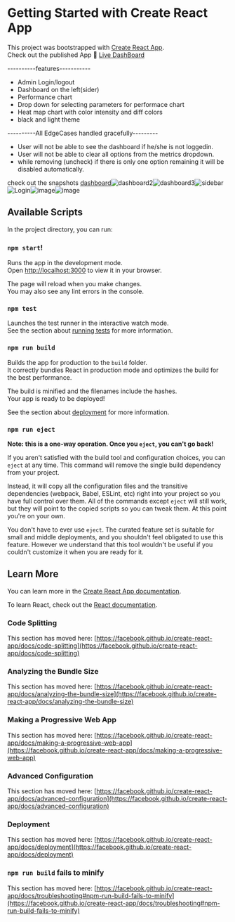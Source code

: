 # Getting Started with Create React App

This project was bootstrapped with [Create React App](https://github.com/facebook/create-react-app). </br>
Check out the published App 🚀 [Live DashBoard](https://dashboardtechsavvy.netlify.app/) </br>

----------features-----------
* Admin Login/logout
* Dashboard on the left(sider)
* Performance chart
* Drop down for selecting parameters for performace chart
* Heat map chart with color intensity and diff colors
* black and light theme

----------All EdgeCases handled gracefully---------
* User will not be able to see the dashboard if he/she is not loggedin.
* User will not be able to clear all options from the metrics dropdown.
* while removing (uncheck) if there is only one option remaining it will be disabled automatically.


check out the snapshots [dashboard](https://github.com/user-attachments/assets/cc054a7b-ebdc-43a0-97ef-759213bad9a6)![dashboard2](https://github.com/user-attachments/assets/6100b433-14ca-4a5c-aaf4-59dedc98279b)![dashboard3](https://github.com/user-attachments/assets/91b04add-e0c8-4f04-b8d6-2d04074b0994)![sidebar](https://github.com/user-attachments/assets/36caeedb-924b-4df6-8d23-c9a597ecf096)![Login](https://github.com/user-attachments/assets/78133725-7aa2-43c2-9051-aa59c2cbf599)![image](https://github.com/user-attachments/assets/c46167b7-6698-44b7-9863-3db4095c29ac)![image](https://github.com/user-attachments/assets/8bb70a9e-dfbe-4426-b4c8-409081ee50ee)







## Available Scripts

In the project directory, you can run:

### `npm start`!


Runs the app in the development mode.\
Open [http://localhost:3000](http://localhost:3000) to view it in your browser.

The page will reload when you make changes.\
You may also see any lint errors in the console.

### `npm test`

Launches the test runner in the interactive watch mode.\
See the section about [running tests](https://facebook.github.io/create-react-app/docs/running-tests) for more information.

### `npm run build`

Builds the app for production to the `build` folder.\
It correctly bundles React in production mode and optimizes the build for the best performance.

The build is minified and the filenames include the hashes.\
Your app is ready to be deployed!

See the section about [deployment](https://facebook.github.io/create-react-app/docs/deployment) for more information.

### `npm run eject`

**Note: this is a one-way operation. Once you `eject`, you can't go back!**

If you aren't satisfied with the build tool and configuration choices, you can `eject` at any time. This command will remove the single build dependency from your project.

Instead, it will copy all the configuration files and the transitive dependencies (webpack, Babel, ESLint, etc) right into your project so you have full control over them. All of the commands except `eject` will still work, but they will point to the copied scripts so you can tweak them. At this point you're on your own.

You don't have to ever use `eject`. The curated feature set is suitable for small and middle deployments, and you shouldn't feel obligated to use this feature. However we understand that this tool wouldn't be useful if you couldn't customize it when you are ready for it.

## Learn More

You can learn more in the [Create React App documentation](https://facebook.github.io/create-react-app/docs/getting-started).

To learn React, check out the [React documentation](https://reactjs.org/).

### Code Splitting

This section has moved here: [https://facebook.github.io/create-react-app/docs/code-splitting](https://facebook.github.io/create-react-app/docs/code-splitting)

### Analyzing the Bundle Size

This section has moved here: [https://facebook.github.io/create-react-app/docs/analyzing-the-bundle-size](https://facebook.github.io/create-react-app/docs/analyzing-the-bundle-size)

### Making a Progressive Web App

This section has moved here: [https://facebook.github.io/create-react-app/docs/making-a-progressive-web-app](https://facebook.github.io/create-react-app/docs/making-a-progressive-web-app)

### Advanced Configuration

This section has moved here: [https://facebook.github.io/create-react-app/docs/advanced-configuration](https://facebook.github.io/create-react-app/docs/advanced-configuration)

### Deployment

This section has moved here: [https://facebook.github.io/create-react-app/docs/deployment](https://facebook.github.io/create-react-app/docs/deployment)

### `npm run build` fails to minify

This section has moved here: [https://facebook.github.io/create-react-app/docs/troubleshooting#npm-run-build-fails-to-minify](https://facebook.github.io/create-react-app/docs/troubleshooting#npm-run-build-fails-to-minify)
